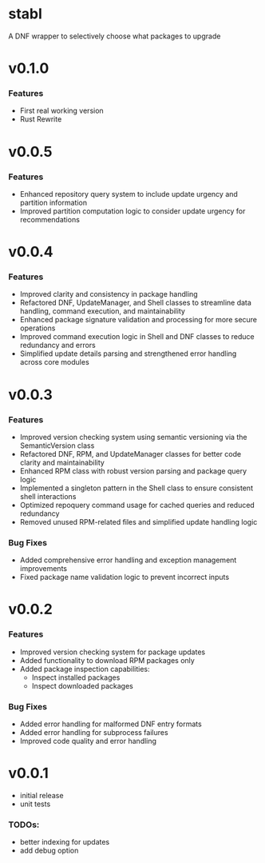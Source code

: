 # stabl
A DNF wrapper to selectively choose what packages to upgrade

# v0.1.0
### Features
- First real working version
- Rust Rewrite

# v0.0.5
### Features
- Enhanced repository query system to include update urgency and partition information
- Improved partition computation logic to consider update urgency for recommendations

# v0.0.4
### Features
- Improved clarity and consistency in package handling
- Refactored DNF, UpdateManager, and Shell classes to streamline data handling, command execution, and maintainability
- Enhanced package signature validation and processing for more secure operations
- Improved command execution logic in Shell and DNF classes to reduce redundancy and errors
- Simplified update details parsing and strengthened error handling across core modules

# v0.0.3
### Features
- Improved version checking system using semantic versioning via the SemanticVersion class
- Refactored DNF, RPM, and UpdateManager classes for better code clarity and maintainability
- Enhanced RPM class with robust version parsing and package query logic
- Implemented a singleton pattern in the Shell class to ensure consistent shell interactions
- Optimized repoquery command usage for cached queries and reduced redundancy
- Removed unused RPM-related files and simplified update handling logic

### Bug Fixes
- Added comprehensive error handling and exception management improvements
- Fixed package name validation logic to prevent incorrect inputs

# v0.0.2
### Features
- Improved version checking system for package updates
- Added functionality to download RPM packages only
- Added package inspection capabilities:
  - Inspect installed packages
  - Inspect downloaded packages

### Bug Fixes
- Added error handling for malformed DNF entry formats
- Added error handling for subprocess failures
- Improved code quality and error handling

# v0.0.1
- initial release
- unit tests

### TODOs:

- better indexing for updates
- add debug option
